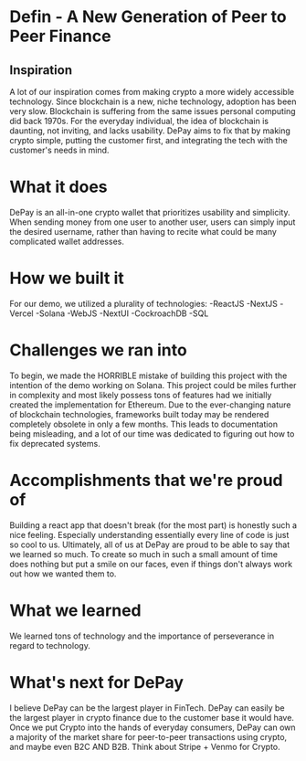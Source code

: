 # Defin - A New Generation of Peer to Peer Finance
## Inspiration

A lot of our inspiration comes from making crypto a more widely accessible technology. Since blockchain is a new, niche technology, adoption has been very slow. Blockchain is suffering from the same issues personal computing did back 1970s. For the everyday individual, the idea of blockchain is daunting, not inviting, and lacks usability. DePay aims to fix that by making crypto simple, putting the customer first, and integrating the tech with the customer's needs in mind.

# What it does

DePay is an all-in-one crypto wallet that prioritizes usability and simplicity. When sending money from one user to another user, users can simply input the desired username, rather than having to recite what could be many complicated wallet addresses.

# How we built it

For our demo, we utilized a plurality of technologies: -ReactJS -NextJS -Vercel -Solana -WebJS -NextUI -CockroachDB -SQL

# Challenges we ran into

To begin, we made the HORRIBLE mistake of building this project with the intention of the demo working on Solana. This project could be miles further in complexity and most likely possess tons of features had we initially created the implementation for Ethereum. Due to the ever-changing nature of blockchain technologies, frameworks built today may be rendered completely obsolete in only a few months. This leads to documentation being misleading, and a lot of our time was dedicated to figuring out how to fix deprecated systems.

# Accomplishments that we're proud of

Building a react app that doesn't break (for the most part) is honestly such a nice feeling. Especially understanding essentially every line of code is just so cool to us. Ultimately, all of us at DePay are proud to be able to say that we learned so much. To create so much in such a small amount of time does nothing but put a smile on our faces, even if things don't always work out how we wanted them to.

# What we learned

We learned tons of technology and the importance of perseverance in regard to technology.

# What's next for DePay

I believe DePay can be the largest player in FinTech. DePay can easily be the largest player in crypto finance due to the customer base it would have. Once we put Crypto into the hands of everyday consumers, DePay can own a majority of the market share for peer-to-peer transactions using crypto, and maybe even B2C AND B2B. Think about Stripe + Venmo for Crypto.

